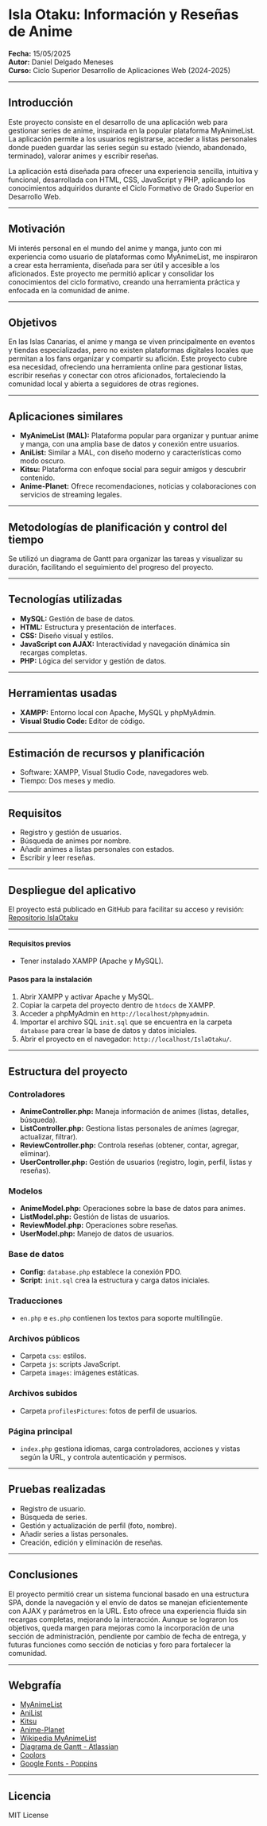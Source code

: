 # Isla Otaku: Información y Reseñas de Anime

**Fecha:** 15/05/2025  
**Autor:** Daniel Delgado Meneses  
**Curso:** Ciclo Superior Desarrollo de Aplicaciones Web (2024-2025)

---

## Introducción

Este proyecto consiste en el desarrollo de una aplicación web para gestionar series de anime, inspirada en la popular plataforma MyAnimeList. La aplicación permite a los usuarios registrarse, acceder a listas personales donde pueden guardar las series según su estado (viendo, abandonado, terminado), valorar animes y escribir reseñas.

La aplicación está diseñada para ofrecer una experiencia sencilla, intuitiva y funcional, desarrollada con HTML, CSS, JavaScript y PHP, aplicando los conocimientos adquiridos durante el Ciclo Formativo de Grado Superior en Desarrollo Web.

---

## Motivación

Mi interés personal en el mundo del anime y manga, junto con mi experiencia como usuario de plataformas como MyAnimeList, me inspiraron a crear esta herramienta, diseñada para ser útil y accesible a los aficionados. Este proyecto me permitió aplicar y consolidar los conocimientos del ciclo formativo, creando una herramienta práctica y enfocada en la comunidad de anime.

---

## Objetivos

En las Islas Canarias, el anime y manga se viven principalmente en eventos y tiendas especializadas, pero no existen plataformas digitales locales que permitan a los fans organizar y compartir su afición. Este proyecto cubre esa necesidad, ofreciendo una herramienta online para gestionar listas, escribir reseñas y conectar con otros aficionados, fortaleciendo la comunidad local y abierta a seguidores de otras regiones.

---

## Aplicaciones similares

- **MyAnimeList (MAL):** Plataforma popular para organizar y puntuar anime y manga, con una amplia base de datos y conexión entre usuarios.  
- **AniList:** Similar a MAL, con diseño moderno y características como modo oscuro.  
- **Kitsu:** Plataforma con enfoque social para seguir amigos y descubrir contenido.  
- **Anime-Planet:** Ofrece recomendaciones, noticias y colaboraciones con servicios de streaming legales.

---

## Metodologías de planificación y control del tiempo

Se utilizó un diagrama de Gantt para organizar las tareas y visualizar su duración, facilitando el seguimiento del progreso del proyecto.

---

## Tecnologías utilizadas

- **MySQL:** Gestión de base de datos.  
- **HTML:** Estructura y presentación de interfaces.  
- **CSS:** Diseño visual y estilos.  
- **JavaScript con AJAX:** Interactividad y navegación dinámica sin recargas completas.  
- **PHP:** Lógica del servidor y gestión de datos.

---

## Herramientas usadas

- **XAMPP:** Entorno local con Apache, MySQL y phpMyAdmin.  
- **Visual Studio Code:** Editor de código.

---

## Estimación de recursos y planificación

- Software: XAMPP, Visual Studio Code, navegadores web.  
- Tiempo: Dos meses y medio.

---

## Requisitos

- Registro y gestión de usuarios.  
- Búsqueda de animes por nombre.  
- Añadir animes a listas personales con estados.  
- Escribir y leer reseñas.

---

## Despliegue del aplicativo

El proyecto está publicado en GitHub para facilitar su acceso y revisión:  
[Repositorio IslaOtaku](https://github.com/DanielDM1999/IslaOtaku)

---

#### Requisitos previos

- Tener instalado XAMPP (Apache y MySQL).  

#### Pasos para la instalación

1. Abrir XAMPP y activar Apache y MySQL.  
2. Copiar la carpeta del proyecto dentro de `htdocs` de XAMPP.  
3. Acceder a phpMyAdmin en `http://localhost/phpmyadmin`.  
4. Importar el archivo SQL `init.sql` que se encuentra en la carpeta `database` para crear la base de datos y datos iniciales.  
5. Abrir el proyecto en el navegador: `http://localhost/IslaOtaku/`.

---

## Estructura del proyecto

### Controladores

- **AnimeController.php:** Maneja información de animes (listas, detalles, búsqueda).  
- **ListController.php:** Gestiona listas personales de animes (agregar, actualizar, filtrar).  
- **ReviewController.php:** Controla reseñas (obtener, contar, agregar, eliminar).  
- **UserController.php:** Gestión de usuarios (registro, login, perfil, listas y reseñas).

### Modelos

- **AnimeModel.php:** Operaciones sobre la base de datos para animes.  
- **ListModel.php:** Gestión de listas de usuarios.  
- **ReviewModel.php:** Operaciones sobre reseñas.  
- **UserModel.php:** Manejo de datos de usuarios.

### Base de datos

- **Config:** `database.php` establece la conexión PDO.  
- **Script:** `init.sql` crea la estructura y carga datos iniciales.

### Traducciones

- `en.php` e `es.php` contienen los textos para soporte multilingüe.

### Archivos públicos

- Carpeta `css`: estilos.  
- Carpeta `js`: scripts JavaScript.  
- Carpeta `images`: imágenes estáticas.

### Archivos subidos

- Carpeta `profilesPictures`: fotos de perfil de usuarios.

### Página principal

- `index.php` gestiona idiomas, carga controladores, acciones y vistas según la URL, y controla autenticación y permisos.

---

## Pruebas realizadas

- Registro de usuario.  
- Búsqueda de series.  
- Gestión y actualización de perfil (foto, nombre).  
- Añadir series a listas personales.  
- Creación, edición y eliminación de reseñas.

---

## Conclusiones

El proyecto permitió crear un sistema funcional basado en una estructura SPA, donde la navegación y el envío de datos se manejan eficientemente con AJAX y parámetros en la URL. Esto ofrece una experiencia fluida sin recargas completas, mejorando la interacción. Aunque se lograron los objetivos, queda margen para mejoras como la incorporación de una sección de administración, pendiente por cambio de fecha de entrega, y futuras funciones como sección de noticias y foro para fortalecer la comunidad.

---

## Webgrafía

- [MyAnimeList](https://myanimelist.net/)  
- [AniList](https://anilist.co/)  
- [Kitsu](https://kitsu.app/explore/anime)  
- [Anime-Planet](https://www.anime-planet.com/)  
- [Wikipedia MyAnimeList](https://es.wikipedia.org/wiki/MyAnimeList)  
- [Diagrama de Gantt - Atlassian](https://www.atlassian.com/es/agile/project-management/gantt-chart)  
- [Coolors](https://coolors.co)  
- [Google Fonts - Poppins](https://fonts.google.com/specimen/Poppins)

---

## Licencia

MIT License
